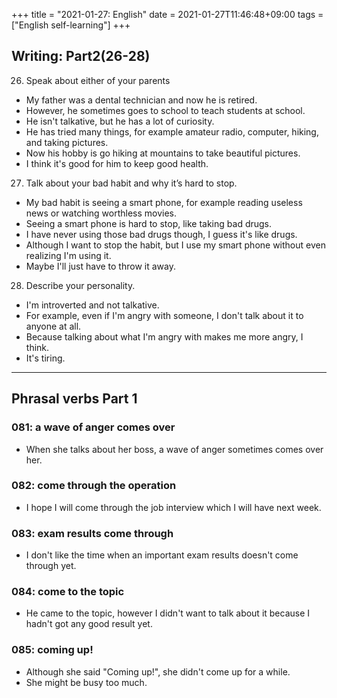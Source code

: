 +++
title =  "2021-01-27: English"
date = 2021-01-27T11:46:48+09:00
tags = ["English self-learning"]
+++

## Writing: Part2(26-28)

26. Speak about either of your parents
  - My father was a dental technician and now he is retired.
  - However, he sometimes goes to school to teach students at school.
  - He isn't talkative, but he has a lot of curiosity.
  - He has tried many things, for example amateur radio, computer, hiking, and taking pictures.
  - Now his hobby is go hiking at mountains to take beautiful pictures.
  - I think it's good for him to keep good health.
27. Talk about your bad habit and why it’s hard to stop.
  - My bad habit is seeing a smart phone, for example reading useless news or watching worthless movies.
  - Seeing a smart phone is hard to stop, like taking bad drugs.
  - I have never using those bad drugs though, I guess it's like drugs.
  - Although I want to stop the habit, but I use my smart phone without even realizing I'm using it.
  - Maybe I'll just have to throw it away.
28. Describe your personality.
  - I'm introverted and not talkative.
  - For example, even if I'm angry with someone, I don't talk about it to anyone at all.
  - Because talking about what I'm angry with makes me more angry, I think.
  - It's tiring.


- - -

## Phrasal verbs Part 1

### 081: a wave of anger **comes over**

- When she talks about her boss, a wave of anger sometimes comes over her.

### 082: **come through** the operation

- I hope I will come through the job interview which I will have next week.

### 083: exam results **come through**

- I don't like the time when an important exam results doesn't come through yet.

### 084: **come to** the topic

- He came to the topic, however I didn't want to talk about it because I hadn't got any good result yet.

### 085: **coming up**!

- Although she said "Coming up!", she didn't come up for a while.
- She might be busy too much.
